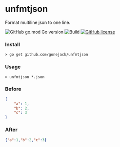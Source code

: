 # unfmtjson

Format multiline json to one line.

![GitHub go.mod Go version](https://img.shields.io/github/go-mod/go-version/gonejack/unfmtjson)
![Build](https://github.com/gonejack/unfmtjson/actions/workflows/go.yml/badge.svg)
[![GitHub license](https://img.shields.io/github/license/gonejack/unfmtjson.svg?color=blue)](LICENSE)

### Install
```shell
> go get github.com/gonejack/unfmtjson
```

### Usage
```shell
> unfmtjson *.json
```

### Before
```json
{
    "a": 1,
    "b": 2,
    "c": 3
}
```

### After
```json
{"a":1,"b":2,"c":3}
```
